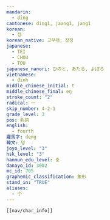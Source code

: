 ```yaml
---
mandarin:
  - dīng
cantonese: ding1, jaang1, jang1
korean:
  - 정
korean_native: 고무래, 장정
japanese:
  - TEI
  - CHOU
  - TOU
japanese_nanori: ひのと, あたる, よぼろ
vietnamese:
  - đinh
middle_chinese_initial: t
middle_chinese_final: eŋ
stroke_count: "2"
radical: 一
skip_number: 4-2-1
grade_level: 3
pos: 名詞
english:
  - fourth
羅馬字: deng
韓文: 덩
joyo_level: "3"
hsk_level: "3"
hanmun_edu_level: 중
danayo_id: 3002
mc_id: 705
graphemic_classification: 象形
stand_in: "TRUE"
aliases:
  - 𠆤
---
```


```meta-bind-embed
[[nav/char_info]]
```
